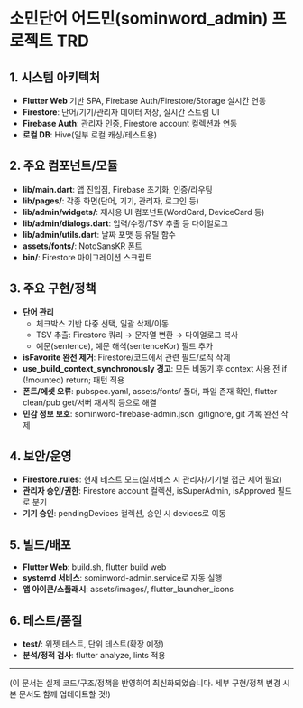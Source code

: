 # 소민단어 어드민(sominword_admin) 프로젝트 TRD

## 1. 시스템 아키텍처
- **Flutter Web** 기반 SPA, Firebase Auth/Firestore/Storage 실시간 연동
- **Firestore**: 단어/기기/관리자 데이터 저장, 실시간 스트림 UI
- **Firebase Auth**: 관리자 인증, Firestore account 컬렉션과 연동
- **로컬 DB**: Hive(일부 로컬 캐싱/테스트용)

## 2. 주요 컴포넌트/모듈
- **lib/main.dart**: 앱 진입점, Firebase 초기화, 인증/라우팅
- **lib/pages/**: 각종 화면(단어, 기기, 관리자, 로그인 등)
- **lib/admin/widgets/**: 재사용 UI 컴포넌트(WordCard, DeviceCard 등)
- **lib/admin/dialogs.dart**: 입력/수정/TSV 추출 등 다이얼로그
- **lib/admin/utils.dart**: 날짜 포맷 등 유틸 함수
- **assets/fonts/**: NotoSansKR 폰트
- **bin/**: Firestore 마이그레이션 스크립트

## 3. 주요 구현/정책
- **단어 관리**
  - 체크박스 기반 다중 선택, 일괄 삭제/이동
  - TSV 추출: Firestore 쿼리 → 문자열 변환 → 다이얼로그 복사
  - 예문(sentence), 예문 해석(sentenceKor) 필드 추가
- **isFavorite 완전 제거**: Firestore/코드에서 관련 필드/로직 삭제
- **use_build_context_synchronously 경고**: 모든 비동기 후 context 사용 전 if (!mounted) return; 패턴 적용
- **폰트/에셋 오류**: pubspec.yaml, assets/fonts/ 폴더, 파일 존재 확인, flutter clean/pub get/서버 재시작 등으로 해결
- **민감 정보 보호**: sominword-firebase-admin.json .gitignore, git 기록 완전 삭제

## 4. 보안/운영
- **Firestore.rules**: 현재 테스트 모드(실서비스 시 관리자/기기별 접근 제어 필요)
- **관리자 승인/권한**: Firestore account 컬렉션, isSuperAdmin, isApproved 필드로 분기
- **기기 승인**: pendingDevices 컬렉션, 승인 시 devices로 이동

## 5. 빌드/배포
- **Flutter Web**: build.sh, flutter build web
- **systemd 서비스**: sominword-admin.service로 자동 실행
- **앱 아이콘/스플래시**: assets/images/, flutter_launcher_icons

## 6. 테스트/품질
- **test/**: 위젯 테스트, 단위 테스트(확장 예정)
- **분석/정적 검사**: flutter analyze, lints 적용

---

(이 문서는 실제 코드/구조/정책을 반영하여 최신화되었습니다. 세부 구현/정책 변경 시 본 문서도 함께 업데이트할 것!)
